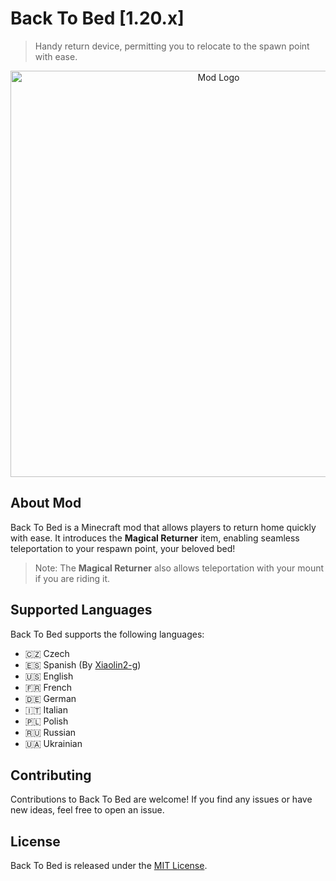 # Back To Bed [1.20.x]

> Handy return device, permitting you to relocate to the spawn point with ease.

<p align="center">
  <img src="https://i.postimg.cc/zBTQTdkj/Back-To-Bad-Logo-v2.png" width="650" alt="Mod Logo">
</p>

## About Mod

Back To Bed is a Minecraft mod that allows players to return home quickly with ease. It introduces the **Magical Returner** item, enabling seamless teleportation to your respawn point, your beloved bed!

> Note: The **Magical Returner** also allows teleportation with your mount if you are riding it.

## Supported Languages

Back To Bed supports the following languages:

* :czech_republic: Czech
* :es: Spanish (By [Xiaolin2-g](https://github.com/Xiaolin2-g))
* :us: English
* :fr: French
* :de: German
* :it: Italian
* :poland: Polish
* :ru: Russian
* :ukraine: Ukrainian

## Contributing

Contributions to Back To Bed are welcome! If you find any issues or have new ideas, feel free to open an issue.

## License

Back To Bed is released under the [MIT License](LICENSE).